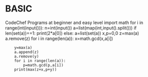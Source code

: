 # BASIC
CodeChef Programs at beginner and easy level
import math
for i in range(int(input())):
    n=int(input())
    a=list(map(int,input().split()))
    if  len(set(a))==1:
        print(2*a[0])
    else:
        a=list(set(a))
        x,p=0,0
        z=max(a)
        a.remove(z)
        for i in range(len(a)):
            x=math.gcd(x,a[i])

        y=max(a)
        a.append(z)
        a.remove(y)
        for i in range(len(a)):
            p=math.gcd(p,a[i])
        print(max(z+x,p+y))
